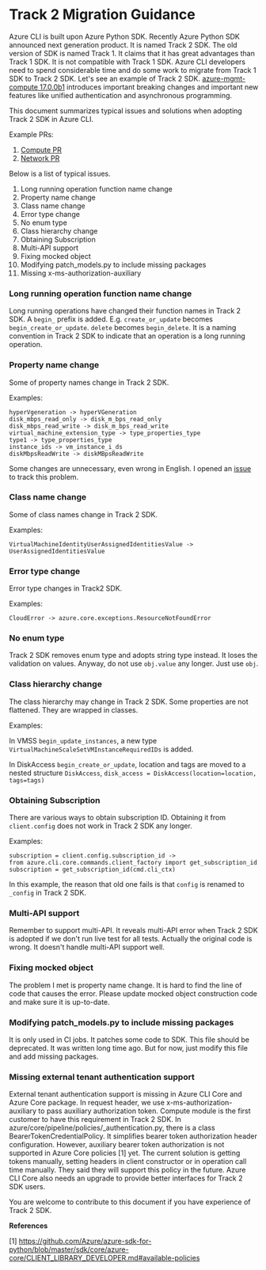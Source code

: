 # Track 2 Migration Guidance

Azure CLI is built upon Azure Python SDK. Recently Azure Python SDK announced next generation product. It is named Track 2 SDK. The old version of SDK is named Track 1. It claims that it has great advantages than Track 1 SDK. It is not compatible with Track 1 SDK. Azure CLI developers need to spend considerable time and do some work to migrate from Track 1 SDK to Track 2 SDK. Let's see an example of Track 2 SDK. [azure-mgmt-compute 17.0.0b1](https://pypi.org/project/azure-mgmt-compute/17.0.0b1/) introduces important breaking changes and important new features like unified authentication and asynchronous programming.

This document summarizes typical issues and solutions when adopting Track 2 SDK in Azure CLI.

Example PRs:
1. [Compute PR](https://github.com/Azure/azure-cli/pull/15750)
2. [Network PR](https://github.com/Azure/azure-cli/pull/16245)

Below is a list of typical issues.

1. Long running operation function name change
2. Property name change
3. Class name change
4. Error type change
5. No enum type
6. Class hierarchy change
7. Obtaining Subscription
8. Multi-API support
9. Fixing mocked object
10. Modifying patch_models.py to include missing packages
11. Missing x-ms-authorization-auxiliary

### Long running operation function name change

Long running operations have changed their function names in Track 2 SDK. A `begin_` prefix is added. E.g. `create_or_update` becomes `begin_create_or_update`. `delete` becomes `begin_delete`. It is a naming convention in Track 2 SDK to indicate that an operation is a long running operation.

### Property name change

Some of property names change in Track 2 SDK.

Examples:

```
hyperVgeneration -> hyperVGeneration
disk_mbps_read_only -> disk_m_bps_read_only
disk_mbps_read_write -> disk_m_bps_read_write
virtual_machine_extension_type -> type_properties_type
type1 -> type_properties_type
instance_ids -> vm_instance_i_ds
diskMbpsReadWrite -> diskMBpsReadWrite
```

Some changes are unnecessary, even wrong in English. I opened an [issue](https://github.com/Azure/autorest.python/issues/850) to track this problem.

### Class name change

Some of class names change in Track 2 SDK.

Examples:

```
VirtualMachineIdentityUserAssignedIdentitiesValue -> UserAssignedIdentitiesValue
```

### Error type change

Error type changes in Track2 SDK.

Examples:

```
CloudError -> azure.core.exceptions.ResourceNotFoundError
```

### No enum type

Track 2 SDK removes enum type and adopts string type instead. It loses the validation on values. Anyway, do not use `obj.value` any longer. Just use `obj`.

### Class hierarchy change

The class hierarchy may change in Track 2 SDK. Some properties are not flattened. They are wrapped in classes. 

Examples:

In VMSS `begin_update_instances`, a new type `VirtualMachineScaleSetVMInstanceRequiredIDs` is added.

In DiskAccess `begin_create_or_update`, location and tags are moved to a nested structure `DiskAccess`, `disk_access = DiskAccess(location=location, tags=tags)`

### Obtaining Subscription

There are various ways to obtain subscription ID. Obtaining it from `client.config` does not work in Track 2 SDK any longer.

Examples:

```
subscription = client.config.subscription_id ->
from azure.cli.core.commands.client_factory import get_subscription_id
subscription = get_subscription_id(cmd.cli_ctx)
```

In this example, the reason that old one fails is that `config` is renamed to `_config` in Track 2 SDK.

### Multi-API support

Remember to support multi-API. It reveals multi-API error when Track 2 SDK is adopted if we don't run live test for all tests. Actually the original code is wrong. It doesn't handle multi-API support well.

### Fixing mocked object

The problem I met is property name change. It is hard to find the line of code that causes the error. Please update mocked object construction code and make sure it is up-to-date.

### Modifying patch_models.py to include missing packages

It is only used in CI jobs. It patches some code to SDK. This file should be deprecated. It was written long time ago. But for now, just modify this file and add missing packages.

### Missing external tenant authentication support

External tenant authentication support is missing in Azure CLI Core and Azure Core package. In request header, we use x-ms-authorization-auxiliary to pass auxiliary authorization token. Compute module is the first customer to have this requirement in Track 2 SDK. In azure/core/pipeline/policies/_authentication.py, there is a class BearerTokenCredentialPolicy. It simplifies bearer token authorization header configuration. However, auxiliary bearer token authorization is not supported in Azure Core policies [1] yet. The current solution is getting tokens manually, setting headers in client constructor or in operation call time manually. They said they will support this policy in the future. Azure CLI Core also needs an upgrade to provide better interfaces for Track 2 SDK users.

You are welcome to contribute to this document if you have experience of Track 2 SDK.

**References**

[1] https://github.com/Azure/azure-sdk-for-python/blob/master/sdk/core/azure-core/CLIENT_LIBRARY_DEVELOPER.md#available-policies

